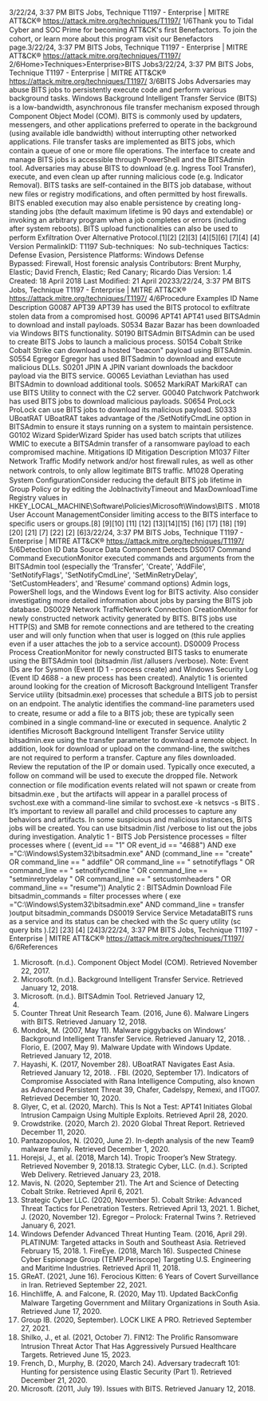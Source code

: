 3/22/24, 3:37 PM BITS Jobs, Technique T1197 - Enterprise | MITRE ATT&CK®
https://attack.mitre.org/techniques/T1197/ 1/6Thank you to Tidal Cyber and SOC Prime for becoming ATT&CK's ﬁrst Benefactors. To join the cohort, or learn more about this program visit our
Benefactors page.3/22/24, 3:37 PM BITS Jobs, Technique T1197 - Enterprise | MITRE ATT&CK®
https://attack.mitre.org/techniques/T1197/ 2/6Home>Techniques>Enterprise>BITS Jobs3/22/24, 3:37 PM BITS Jobs, Technique T1197 - Enterprise | MITRE ATT&CK®
https://attack.mitre.org/techniques/T1197/ 3/6BITS Jobs
Adversaries may abuse BITS jobs to persistently execute code and perform various background tasks. Windows Background Intelligent
Transfer Service (BITS) is a low-bandwidth, asynchronous ﬁle transfer mechanism exposed through Component Object Model (COM).
BITS is commonly used by updaters, messengers, and other applications preferred to operate in the background (using available idle
bandwidth) without interrupting other networked applications. File transfer tasks are implemented as BITS jobs, which contain a queue of
one or more ﬁle operations.
The interface to create and manage BITS jobs is accessible through PowerShell and the BITSAdmin tool.
Adversaries may abuse BITS to download (e.g. Ingress Tool Transfer), execute, and even clean up after running malicious code (e.g.
Indicator Removal). BITS tasks are self-contained in the BITS job database, without new ﬁles or registry modiﬁcations, and often permitted
by host ﬁrewalls. BITS enabled execution may also enable persistence by creating long-standing jobs (the default maximum lifetime is
90 days and extendable) or invoking an arbitrary program when a job completes or errors (including after system reboots).
BITS upload functionalities can also be used to perform Exﬁltration Over Alternative Protocol.[1][2]
[2][3]
[4][5][6]
[7][4]
[4]
Version PermalinkID: T1197
Sub-techniques:  No sub-techniques
 
Tactics: Defense Evasion, Persistence
 
Platforms: Windows
 
Defense Bypassed: Firewall, Host forensic analysis
Contributors: Brent Murphy, Elastic; David French, Elastic; Red Canary; Ricardo Dias
Version: 1.4
Created: 18 April 2018
Last Modiﬁed: 21 April 20233/22/24, 3:37 PM BITS Jobs, Technique T1197 - Enterprise | MITRE ATT&CK®
https://attack.mitre.org/techniques/T1197/ 4/6Procedure Examples
ID Name Description
G0087 APT39 APT39 has used the BITS protocol to exﬁltrate stolen data from a compromised host.
G0096 APT41 APT41 used BITSAdmin to download and install payloads.
S0534 Bazar Bazar has been downloaded via Windows BITS functionality.
S0190 BITSAdmin BITSAdmin can be used to create BITS Jobs to launch a malicious process.
S0154 Cobalt Strike Cobalt Strike can download a hosted "beacon" payload using BITSAdmin.
S0554 Egregor Egregor has used BITSadmin to download and execute malicious DLLs.
S0201 JPIN A JPIN variant downloads the backdoor payload via the BITS service.
G0065 Leviathan Leviathan has used BITSAdmin to download additional tools.
S0652 MarkiRAT MarkiRAT can use BITS Utility to connect with the C2 server.
G0040 Patchwork Patchwork has used BITS jobs to download malicious payloads.
S0654 ProLock ProLock can use BITS jobs to download its malicious payload.
S0333 UBoatRAT UBoatRAT takes advantage of the /SetNotifyCmdLine option in BITSAdmin to ensure it stays running on a
system to maintain persistence.
G0102 Wizard
SpiderWizard Spider has used batch scripts that utilizes WMIC to execute a BITSAdmin transfer of a ransomware
payload to each compromised machine.
Mitigations
ID Mitigation Description
M1037 Filter Network Traﬃc Modify network and/or host ﬁrewall rules, as well as other network controls, to only allow legitimate
BITS traﬃc.
M1028 Operating System
ConﬁgurationConsider reducing the default BITS job lifetime in Group Policy or by editing the
JobInactivityTimeout and MaxDownloadTime Registry values in
HKEY\_LOCAL\_MACHINE\Software\Policies\Microsoft\Windows\BITS .
M1018 User Account
ManagementConsider limiting access to the BITS interface to speciﬁc users or groups.[8]
[9][10]
[11]
[12]
[13][14][15]
[16]
[17]
[18]
[19]
[20]
[21]
[7]
[22]
[2]
[6]3/22/24, 3:37 PM BITS Jobs, Technique T1197 - Enterprise | MITRE ATT&CK®
https://attack.mitre.org/techniques/T1197/ 5/6Detection
ID Data Source Data Component Detects
DS0017 Command Command
ExecutionMonitor executed commands and arguments from the BITSAdmin tool (especially the
‘Transfer’, 'Create', 'AddFile', 'SetNotifyFlags', 'SetNotifyCmdLine', 'SetMinRetryDelay',
'SetCustomHeaders', and 'Resume' command options) Admin logs, PowerShell logs,
and the Windows Event log for BITS activity. Also consider investigating more detailed
information about jobs by parsing the BITS job database.
DS0029 Network TraﬃcNetwork
Connection
CreationMonitor for newly constructed network activity generated by BITS. BITS jobs use
HTTP(S) and SMB for remote connections and are tethered to the creating user and will
only function when that user is logged on (this rule applies even if a user attaches the job
to a service account).
DS0009 Process Process
CreationMonitor for newly constructed BITS tasks to enumerate using the BITSAdmin tool
(bitsadmin /list /allusers /verbose).
Note: Event IDs are for Sysmon (Event ID 1 - process create) and Windows Security Log
(Event ID 4688 - a new process has been created). Analytic 1 is oriented around looking
for the creation of Microsoft Background Intelligent Transfer Service
utility (bitsadmin.exe) processes that schedule a BITS job to persist on an endpoint. The
analytic identiﬁes the command-line parameters used to create, resume or add a ﬁle to a
BITS job; these are typically seen combined in a single command-line or executed in
sequence.
Analytic 2 identiﬁes Microsoft Background Intelligent Transfer Service utility
bitsadmin.exe using the transfer parameter to download a remote object. In
addition, look for download or upload on the command-line, the switches are not
required to perform a transfer. Capture any ﬁles downloaded. Review the reputation of the
IP or domain used. Typically once executed, a follow on command will be used to execute
the dropped ﬁle. Network connection or ﬁle modiﬁcation events related will not spawn or
create from bitsadmin.exe , but the artifacts will appear in a parallel process of
svchost.exe with a command-line similar to svchost.exe -k netsvcs -s BITS . It’s
important to review all parallel and child processes to capture any behaviors and
artifacts. In some suspicious and malicious instances, BITS jobs will be created. You can
use bitsadmin /list /verbose to list out the jobs during investigation.
Analytic 1 - BITS Job Persistence
processes = filter processes where ( (event\_id == "1" OR event\_id ==
"4688") AND exe ="C:\Windows\System32\bitsadmin.exe" AND (command\_line ==
"create" OR command\_line == " addfile" OR command\_line == " setnotifyflags "
OR command\_line == " setnotifycmdline " OR command\_line ==
"setminretrydelay " OR command\_line == " setcustomheaders " OR command\_line
== "resume"))
Analytic 2 : BITSAdmin Download File
bitsadmin\_commands = filter processes where ( exe
="C:\Windows\System32\bitsadmin.exe" AND command\_line = transfer )output
bitsadmin\_commands
DS0019 Service Service
MetadataBITS runs as a service and its status can be checked with the Sc query utility (sc query
bits ).[2]
[23]
[4]
[24]3/22/24, 3:37 PM BITS Jobs, Technique T1197 - Enterprise | MITRE ATT&CK®
https://attack.mitre.org/techniques/T1197/ 6/6References
1. Microsoft. (n.d.). Component Object Model (COM). Retrieved
November 22, 2017.
2. Microsoft. (n.d.). Background Intelligent Transfer Service.
Retrieved January 12, 2018.
3. Microsoft. (n.d.). BITSAdmin Tool. Retrieved January 12,
2018.
4. Counter Threat Unit Research Team. (2016, June 6). Malware
Lingers with BITS. Retrieved January 12, 2018.
5. Mondok, M. (2007, May 11). Malware piggybacks on
Windows’ Background Intelligent Transfer Service. Retrieved
January 12, 2018.
 . Florio, E. (2007, May 9). Malware Update with Windows
Update. Retrieved January 12, 2018.
7. Hayashi, K. (2017, November 28). UBoatRAT Navigates East
Asia. Retrieved January 12, 2018.
 . FBI. (2020, September 17). Indicators of Compromise
Associated with Rana Intelligence Computing, also known as
Advanced Persistent Threat 39, Chafer, Cadelspy, Remexi, and
ITG07. Retrieved December 10, 2020.
9. Glyer, C, et al. (2020, March). This Is Not a Test: APT41
Initiates Global Intrusion Campaign Using Multiple Exploits.
Retrieved April 28, 2020.
10. Crowdstrike. (2020, March 2). 2020 Global Threat Report.
Retrieved December 11, 2020.
11. Pantazopoulos, N. (2020, June 2). In-depth analysis of the
new Team9 malware family. Retrieved December 1, 2020.
12. Horejsi, J., et al. (2018, March 14). Tropic Trooper’s New
Strategy. Retrieved November 9, 2018.13. Strategic Cyber, LLC. (n.d.). Scripted Web Delivery. Retrieved
January 23, 2018.
14. Mavis, N. (2020, September 21). The Art and Science of
Detecting Cobalt Strike. Retrieved April 6, 2021.
15. Strategic Cyber LLC. (2020, November 5). Cobalt Strike:
Advanced Threat Tactics for Penetration Testers. Retrieved
April 13, 2021.
1 . Bichet, J. (2020, November 12). Egregor – Prolock: Fraternal
Twins ?. Retrieved January 6, 2021.
17. Windows Defender Advanced Threat Hunting Team. (2016,
April 29). PLATINUM: Targeted attacks in South and
Southeast Asia. Retrieved February 15, 2018.
1 . FireEye. (2018, March 16). Suspected Chinese Cyber
Espionage Group (TEMP.Periscope) Targeting U.S. Engineering
and Maritime Industries. Retrieved April 11, 2018.
19. GReAT. (2021, June 16). Ferocious Kitten: 6 Years of Covert
Surveillance in Iran. Retrieved September 22, 2021.
20. Hinchliffe, A. and Falcone, R. (2020, May 11). Updated
BackConﬁg Malware Targeting Government and Military
Organizations in South Asia. Retrieved June 17, 2020.
21. Group IB. (2020, September). LOCK LIKE A PRO. Retrieved
September 27, 2021.
22. Shilko, J., et al. (2021, October 7). FIN12: The Proliﬁc
Ransomware Intrusion Threat Actor That Has Aggressively
Pursued Healthcare Targets. Retrieved June 15, 2023.
23. French, D., Murphy, B. (2020, March 24). Adversary tradecraft
101: Hunting for persistence using Elastic Security (Part 1).
Retrieved December 21, 2020.
24. Microsoft. (2011, July 19). Issues with BITS. Retrieved
January 12, 2018.